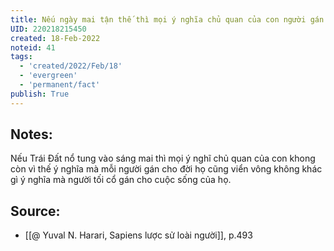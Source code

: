 ```yaml
---
title: Nếu ngày mai tận thế thì mọi ý nghĩa chủ quan của con người gán cho cuộc sống đều vô nghĩa
UID: 220218215450
created: 18-Feb-2022
noteid: 41
tags:
  - 'created/2022/Feb/18'
  - 'evergreen'
  - 'permanent/fact'
publish: True
---
```

## Notes:
Nếu Trái Đất nổ tung vào sáng mai thì mọi ý nghĩ chủ quan của con khong còn vì thế ý nghĩa mà mỗi người gán cho đời họ cũng viển vông không khác gì ý nghĩa mà người tối cổ gán cho cuộc sống của họ.

## Source:
- [[@ Yuval N. Harari, Sapiens lược sử loài người]], p.493


